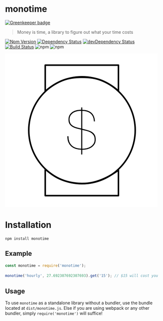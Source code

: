 # monotime

[![Greenkeeper badge](https://badges.greenkeeper.io/gabrielcsapo/monotime.svg)](https://greenkeeper.io/)

> Money is time, a library to figure out what your time costs

[![Npm Version](https://img.shields.io/npm/v/monotime.svg)](https://www.npmjs.com/package/monotime)
[![Dependency Status](https://david-dm.org/gabrielcsapo/monotime.svg)](https://david-dm.org/gabrielcsapo/monotime)
[![devDependency Status](https://david-dm.org/gabrielcsapo/monotime/dev-status.svg)](https://david-dm.org/gabrielcsapo/monotime#info=devDependencies)
[![Build Status](https://travis-ci.org/gabrielcsapo/monotime.svg?branch=master)](https://travis-ci.org/gabrielcsapo/monotime)
![npm](https://img.shields.io/npm/dt/monotime.svg)
![npm](https://img.shields.io/npm/dm/monotime.svg)

![logo](./docs/Monotime.png)

# Installation

```
npm install monotime
```

## Example

```javascript
const monotime = require('monotime');

monotime('hourly', 27.692307692307693).get('15'); // $15 will cost you 0.5416666666666666 hours
```

## Usage

To use `monotime` as a standalone library without a bundler, use the bundle located at `dist/monotime.js`. Else if you are using webpack or any other bundler, simply `require('monotime')` will suffice!
